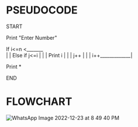 # PSEUDOCODE
START


Print "Enter Number"


If i<=n <_______         
                |
                |
Else if j<=i    |
                |
                |
Print i         |
                |
                |
j++             |
                |
                |
i++_____________|


Print *


END


# FLOWCHART
![WhatsApp Image 2022-12-23 at 8 49 40 PM](https://user-images.githubusercontent.com/117601111/209444571-4960647b-594f-45ba-899f-cdf4e8e0bffe.jpeg)
